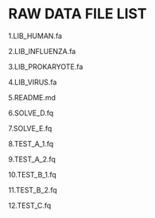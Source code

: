 # RAW DATA FILE LIST
1.LIB_HUMAN.fa

2.LIB_INFLUENZA.fa

3.LIB_PROKARYOTE.fa

4.LIB_VIRUS.fa

5.README.md

6.SOLVE_D.fq

7.SOLVE_E.fq

8.TEST_A_1.fq

9.TEST_A_2.fq

10.TEST_B_1.fq

11.TEST_B_2.fq

12.TEST_C.fq
